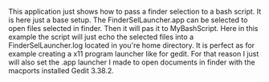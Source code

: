This application just shows how to pass a finder selection to a bash script.
It is here just a base setup.
The FinderSelLauncher.app can be selected to open files selected in finder.
Then it will pas it to MyBashScript.
Here in this example the script will just echo the selected files
into a FinderSelLauncher.log located in you're home directory.
It is perfect as for example creating a x11 program launcher like for gedit.
For that reason I just will also set the .app launcher I made to open
documents in finder with the macports installed Gedit 3.38.2.
